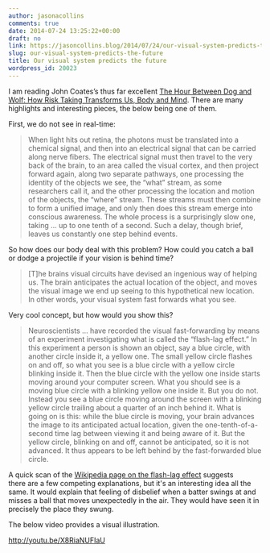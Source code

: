 ```yaml
---
author: jasonacollins
comments: true
date: 2014-07-24 13:25:22+00:00
draft: no
link: https://jasoncollins.blog/2014/07/24/our-visual-system-predicts-the-future/
slug: our-visual-system-predicts-the-future
title: Our visual system predicts the future
wordpress_id: 20023
---
```


I am reading John Coates’s thus far excellent [The Hour Between Dog and Wolf: How Risk Taking Transforms Us, Body and Mind](http://www.amazon.com/gp/product/0143123408/ref=as_li_tl?ie=UTF8&camp=1789&creative=390957&creativeASIN=0143123408&linkCode=as2&tag=evolvieconom-20&linkId=G4KMPKQFWZUPZOVV). There are many highlights and interesting pieces, the below being one of them.

First, we do not see in real-time:


<blockquote>When light hits out retina, the photons must be translated into a chemical signal, and then into an electrical signal that can be carried along nerve fibers. The electrical signal must then travel to the very back of the brain, to an area called the visual cortex, and then project forward again, along two separate pathways, one processing the identity of the objects we see, the “what” stream, as some researchers call it, and the other processing the location and motion of the objects, the “where” stream. These streams must then combine to form a unified image, and only then does this stream emerge into conscious awareness. The whole process is a surprisingly slow one, taking ... up to one tenth of a second. Such a delay, though brief, leaves us constantly one step behind events.</blockquote>


So how does our body deal with this problem? How could you catch a ball or dodge a projectile if your vision is behind time?


<blockquote>[T]he brains visual circuits have devised an ingenious way of helping us. The brain anticipates the actual location of the object, and moves the visual image we end up seeing to this hypothetical new location. In other words, your visual system fast forwards what you see.</blockquote>


Very cool concept, but how would you show this?


<blockquote>Neuroscientists … have recorded the visual fast-forwarding by means of an experiment investigating what is called the “flash-lag effect.” In this experiment a person is shown an object, say a blue circle, with another circle inside it, a yellow one. The small yellow circle flashes on and off, so what you see is a blue circle with a yellow circle blinking inside it. Then the blue circle with the yellow one inside starts moving around your computer screen. What you should see is a moving blue circle with a blinking yellow one inside it. But you do not. Instead you see a blue circle moving around the screen with a blinking yellow circle trailing about a quarter of an inch behind it. What is going on is this: while the blue circle is moving, your brain advances the image to its anticipated actual location, given the one-tenth-of-a-second time lag between viewing it and being aware of it. But the yellow circle, blinking on and off, cannot be anticipated, so it is not advanced. It thus appears to be left behind by the fast-forwarded blue circle.</blockquote>


A quick scan of the [Wikipedia page on the flash-lag effect](http://en.wikipedia.org/wiki/Flash_lag_illusion) suggests there are a few competing explanations, but it's an interesting idea all the same. It would explain that feeling of disbelief when a batter swings at and misses a ball that moves unexpectedly in the air. They would have seen it in precisely the place they swung.

The below video provides a visual illustration.

http://youtu.be/X8RiaNUFIaU
